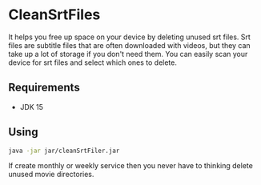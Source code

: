 # CleanSrtFiles
It helps you free up space on your device by deleting unused srt files. Srt files are subtitle files that are often downloaded with videos, but they can take up a lot of storage if you don't need them. You can easily scan your device for srt files and select which ones to delete.

## Requirements

 - JDK 15

## Using

```bash
java -jar jar/cleanSrtFiler.jar
```

If create monthly or weekly service then you never have to thinking delete unused movie directories.
	